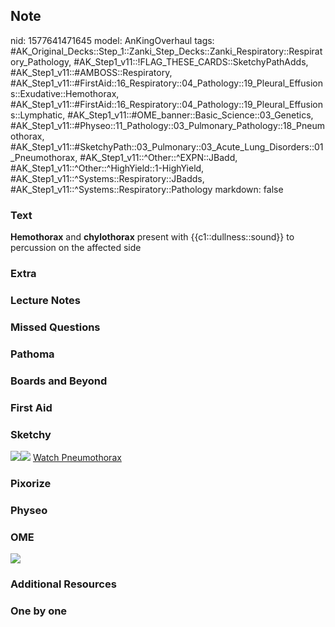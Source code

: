 ## Note
nid: 1577641471645
model: AnKingOverhaul
tags: #AK_Original_Decks::Step_1::Zanki_Step_Decks::Zanki_Respiratory::Respiratory_Pathology, #AK_Step1_v11::!FLAG_THESE_CARDS::SketchyPathAdds, #AK_Step1_v11::#AMBOSS::Respiratory, #AK_Step1_v11::#FirstAid::16_Respiratory::04_Pathology::19_Pleural_Effusions::Exudative::Hemothorax, #AK_Step1_v11::#FirstAid::16_Respiratory::04_Pathology::19_Pleural_Effusions::Lymphatic, #AK_Step1_v11::#OME_banner::Basic_Science::03_Genetics, #AK_Step1_v11::#Physeo::11_Pathology::03_Pulmonary_Pathology::18_Pneumothorax, #AK_Step1_v11::#SketchyPath::03_Pulmonary::03_Acute_Lung_Disorders::01_Pneumothorax, #AK_Step1_v11::^Other::^EXPN::JBadd, #AK_Step1_v11::^Other::^HighYield::1-HighYield, #AK_Step1_v11::^Systems::Respiratory::JBadds, #AK_Step1_v11::^Systems::Respiratory::Pathology
markdown: false

### Text
<b>Hemothorax</b> and <b>chylothorax</b> present with
{{c1::dullness::sound}} to percussion on the affected side

### Extra


### Lecture Notes


### Missed Questions


### Pathoma


### Boards and Beyond


### First Aid


### Sketchy
<img src=
"hemothoraxchylothorax%20-%20dullness%20to%20percussion_1566160514431.jpg"><img src="Screen%20Shot%202019-12-29%20at%2011.28.23%20AM.JPG">
<a href=
"https://dashboard.sketchy.com/study/medical/courses/medical-pathophysiology/units/medical-pathophysiology-pulmonary/videos/medical-pathophysiology-pulmonary-acute-lung-disorders-pneumothorax?utm_source=anki&utm_medium=partnership&utm_campaign=february_update&utm_content=medical">
Watch Pneumothorax</a>

### Pixorize


### Physeo


### OME
<div class="ome-widget">
  <a href=
  "https://onlinemeded.org/spa/pulmonary-hypertension?ref=anki"><img src="_OME_AnkiFlashcards_Topic_5.png"></a>
</div>

### Additional Resources


### One by one

